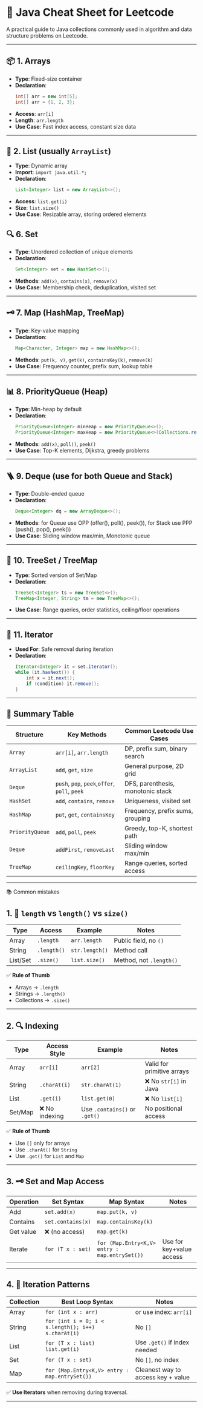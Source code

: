 # 🧰 Java Cheat Sheet for Leetcode

A practical guide to Java collections commonly used in algorithm and data structure problems on Leetcode.

---

## 📦 1. Arrays

- **Type**: Fixed-size container
- **Declaration**:
  ```java
  int[] arr = new int[5];
  int[] arr = {1, 2, 3};
  ```
- **Access**: `arr[i]`
- **Length**: `arr.length`
- **Use Case**: Fast index access, constant size data

---

## 🧾 2. List (usually `ArrayList`)

- **Type**: Dynamic array
- **Import**: `import java.util.*;`
- **Declaration**:
  ```java
  List<Integer> list = new ArrayList<>();
  ```
- **Access**: `list.get(i)`
- **Size**: `list.size()`
- **Use Case**: Resizable array, storing ordered elements

## 🔍 6. Set

- **Type**: Unordered collection of unique elements
- **Declaration**:
  ```java
  Set<Integer> set = new HashSet<>();
  ```
- **Methods**: `add(x)`, `contains(x)`, `remove(x)`
- **Use Case**: Membership check, deduplication, visited set

---

## 🗝️ 7. Map (HashMap, TreeMap)

- **Type**: Key-value mapping
- **Declaration**:
  ```java
  Map<Character, Integer> map = new HashMap<>();
  ```
- **Methods**: `put(k, v)`, `get(k)`, `containsKey(k)`, `remove(k)`
- **Use Case**: Frequency counter, prefix sum, lookup table

---

## 📊 8. PriorityQueue (Heap)

- **Type**: Min-heap by default
- **Declaration**:
  ```java
  PriorityQueue<Integer> minHeap = new PriorityQueue<>();
  PriorityQueue<Integer> maxHeap = new PriorityQueue<>(Collections.reverseOrder());
  ```
- **Methods**: `add(x)`, `poll()`, `peek()`
- **Use Case**: Top-K elements, Dijkstra, greedy problems

---

## 🪜 9. Deque (use for both Queue and Stack)

- **Type**: Double-ended queue
- **Declaration**:
  ```java
  Deque<Integer> dq = new ArrayDeque<>();
  ```
- **Methods**: for Queue use OPP (offer(), poll(), peek()), for Stack use PPP (push(), pop(), peek())
- **Use Case**: Sliding window max/min, Monotonic queue

---

## 🧩 10. TreeSet / TreeMap

- **Type**: Sorted version of Set/Map
- **Declaration**:
  ```java
  TreeSet<Integer> ts = new TreeSet<>();
  TreeMap<Integer, String> tm = new TreeMap<>();
  ```
- **Use Case**: Range queries, order statistics, ceiling/floor operations

---

## 🔁 11. Iterator

- **Used For**: Safe removal during iteration
- **Declaration**:
  ```java
  Iterator<Integer> it = set.iterator();
  while (it.hasNext()) {
      int x = it.next();
      if (condition) it.remove();
  }
  ```

---

## 📌 Summary Table

| Structure        | Key Methods                          | Common Leetcode Use Cases                    |
|------------------|--------------------------------------|----------------------------------------------|
| `Array`          | `arr[i]`, `arr.length`               | DP, prefix sum, binary search                |
| `ArrayList`      | `add`, `get`, `size`                 | General purpose, 2D grid                     |
| `Deque`          | `push`, `pop`, `peek`,`offer`, `poll`, `peek`                 | DFS, parenthesis, monotonic stack            |
| `HashSet`        | `add`, `contains`, `remove`          | Uniqueness, visited set                      |
| `HashMap`        | `put`, `get`, `containsKey`          | Frequency, prefix sums, grouping             |
| `PriorityQueue`  | `add`, `poll`, `peek`                | Greedy, top-K, shortest path                 |
| `Deque`          | `addFirst`, `removeLast`             | Sliding window max/min                       |
| `TreeMap`        | `ceilingKey`, `floorKey`             | Range queries, sorted access                 |

---

📚 Common mistakes

## 1. 🔢 `length` vs `length()` vs `size()`

| Type       | Access        | Example              | Notes                                |
|------------|---------------|----------------------|--------------------------------------|
| Array      | `.length`     | `arr.length`         | Public field, no `()`                |
| String     | `.length()`   | `str.length()`       | Method call                          |
| List/Set   | `.size()`     | `list.size()`        | Method, not `.length()`              |

✅ **Rule of Thumb**  
- Arrays → `.length`  
- Strings → `.length()`  
- Collections → `.size()`

---

## 2. 🔍 Indexing

| Type       | Access Style    | Example               | Notes                               |
|------------|------------------|-----------------------|-------------------------------------|
| Array      | `arr[i]`         | `arr[2]`              | Valid for primitive arrays          |
| String     | `.charAt(i)`     | `str.charAt(1)`       | ❌ No `str[i]` in Java               |
| List       | `.get(i)`        | `list.get(0)`         | ❌ No `list[i]`                      |
| Set/Map    | ❌ No indexing    | Use `.contains()` or `.get()` | No positional access       |

✅ **Rule of Thumb**  
- Use `[]` only for arrays  
- Use `.charAt()` for `String`  
- Use `.get()` for `List` and `Map`

---

## 3. 🗝️ Set and Map Access

| Operation         | Set Syntax          | Map Syntax                   | Notes                         |
|-------------------|---------------------|-------------------------------|-------------------------------|
| Add               | `set.add(x)`        | `map.put(k, v)`              |                              |
| Contains          | `set.contains(x)`   | `map.containsKey(k)`         |                              |
| Get value         | ❌ (no access)       | `map.get(k)`                 |                              |
| Iterate           | `for (T x : set)`   | `for (Map.Entry<K,V> entry : map.entrySet())` | Use for key+value access |

---

## 4. 🔁 Iteration Patterns

| Collection | Best Loop Syntax                      | Notes                                |
|------------|----------------------------------------|--------------------------------------|
| Array      | `for (int x : arr)`                   | or use index: `arr[i]`               |
| String     | `for (int i = 0; i < s.length(); i++)`<br>`s.charAt(i)` | No `[]`                              |
| List       | `for (T x : list)`<br>`list.get(i)`   | Use `.get()` if index needed         |
| Set        | `for (T x : set)`                     | No `[]`, no index                    |
| Map        | `for (Map.Entry<K,V> entry : map.entrySet())` | Cleanest way to access key + value |

✅ **Use Iterators** when removing during traversal.

---
